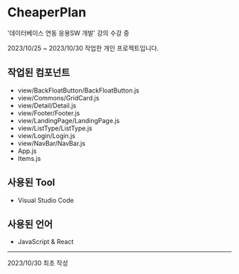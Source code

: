 # CheaperPlan
'데이터베이스 연동 응용SW 개발' 강의 수강 중

2023/10/25 ~ 2023/10/30 작업한 개인 프로젝트입니다.


## 작업된 컴포넌트

- view/BackFloatButton/BackFloatButton.js
- view/Commons/GridCard.js
- view/Detail/Detail.js
- view/Footer/Footer.js
- view/LandingPage/LandingPage.js
- view/ListType/ListType.js
- view/Login/Login.js
- view/NavBar/NavBar.js
- App.js
- Items.js


## 사용된 Tool
- Visual Studio Code


## 사용된 언어
- JavaScript & React


---
2023/10/30 최초 작성
